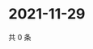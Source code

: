 # 2021-11-29

共 0 条

<!-- BEGIN WEIBO -->
<!-- 最后更新时间 Mon Nov 29 2021 06:11:03 GMT+0800 (China Standard Time) -->

<!-- END WEIBO -->
